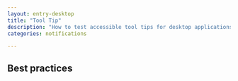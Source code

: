 ```yaml
---
layout: entry-desktop
title: "Tool Tip"
description: "How to test accessible tool tips for desktop applications"  
categories: notifications

---
```


## Best practices